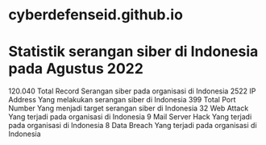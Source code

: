 # cyberdefenseid.github.io
# Statistik serangan siber di Indonesia pada Agustus 2022
120.040
Total Record
Serangan siber pada organisasi di Indonesia
2522
IP Address
Yang melakukan serangan siber di Indonesia
399
Total Port Number
Yang menjadi target serangan siber di Indonesia
32
Web Attack
Yang terjadi pada organisasi di Indonesia
9
Mail Server Hack
Yang terjadi pada organisasi di Indonesia
8
Data Breach
Yang terjadi pada organisasi di Indonesia

